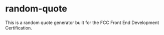 # random-quote
This is a random quote generator built for the FCC Front End Development Certification.
